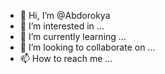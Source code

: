 - 👋 Hi, I’m @Abdorokya
- 👀 I’m interested in ...
- 🌱 I’m currently learning ...
- 💞️ I’m looking to collaborate on ...
- 📫 How to reach me ...

<!---
Abdorokya/Abdorokya is a ✨ special ✨ repository because its `README.md` (this file) appears on your GitHub profile.
You can click the Preview link to take a look at your changes.
--->

